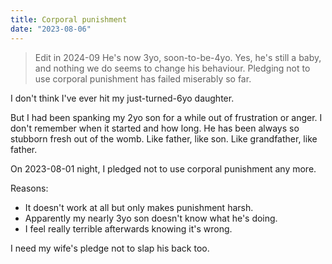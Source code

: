 ```yaml
---
title: Corporal punishment
date: "2023-08-06"
---
```


> Edit in 2024-09
> He's now 3yo, soon-to-be-4yo. Yes, he's still a baby, and nothing we do seems to change his behaviour. Pledging not to use corporal punishment has failed miserably so far.

I don't think I've ever hit my just-turned-6yo daughter.

But I had been spanking my 2yo son for a while out of frustration or anger.
I don't remember when it started and how long.
He has been always so stubborn fresh out of the womb.
Like father, like son.
Like grandfather, like father.

On 2023-08-01 night, I pledged not to use corporal punishment any more.

Reasons:

- It doesn't work at all but only makes punishment harsh.
- Apparently my nearly 3yo son doesn't know what he's doing.
- I feel really terrible afterwards knowing it's wrong.

I need my wife's pledge not to slap his back too.
